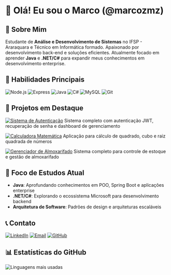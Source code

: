 # 👋 Olá! Eu sou o Marco (@marcozmz)

## 🚀 Sobre Mim

Estudante de **Análise e Desenvolvimento de Sistemas** no IFSP - Araraquara e Técnico em Informática formado. Apaixonado por desenvolvimento back-end e soluções eficientes. Atualmente focado em aprender **Java** e **.NET/C#** para expandir meus conhecimentos em desenvolvimento enterprise.

## 📌 Habilidades Principais

![Node.js](https://img.shields.io/badge/Node.js-339933?logo=nodedotjs&logoColor=white)
![Express](https://img.shields.io/badge/Express.js-000000?logo=express&logoColor=white)
![Java](https://img.shields.io/badge/Java-ED8B00?logo=openjdk&logoColor=white)
![C#](https://img.shields.io/badge/C%23-239120?logo=c-sharp&logoColor=white)
![MySQL](https://img.shields.io/badge/MySQL-4479A1?logo=mysql&logoColor=white)
![Git](https://img.shields.io/badge/Git-F05032?logo=git&logoColor=white)

## 🌟 Projetos em Destaque

[![Sistema de Autenticação](https://img.shields.io/badge/🔐_Sistema_de_Autenticação-000000?style=for-the-badge)](https://github.com/marcozmz/Sistema-de-Autentica-o-e-Gerenciamento-de-Pedidos-ts-node)
Sistema completo com autenticação JWT, recuperação de senha e dashboard de gerenciamento

[![Calculadora Matemática](https://img.shields.io/badge/🧮_Calculadora_Matemática-000000?style=for-the-badge)](https://github.com/marcozmz/numero-ao-quadrado-cubo-raizQuadrada)
Aplicação para cálculo de quadrado, cubo e raiz quadrada de números

[![Gerenciador de Almoxarifado](https://img.shields.io/badge/📦_Gerenciador_de_Almoxarifado-000000?style=for-the-badge)](https://github.com/marcozmz/Gerenciador-de-Almoxarifado---Node.js)
Sistema completo para controle de estoque e gestão de almoxarifado

## 🎯 Foco de Estudos Atual

- **Java**: Aprofundando conhecimentos em POO, Spring Boot e aplicações enterprise
- **.NET/C#**: Explorando o ecossistema Microsoft para desenvolvimento backend
- **Arquitetura de Software**: Padrões de design e arquiteturas escaláveis

## 📞 Contato

[![LinkedIn](https://img.shields.io/badge/LinkedIn-0077B5?style=flat&logo=linkedin)](https://www.linkedin.com/in/marcoazanchettamontagna/)
[![Email](https://img.shields.io/badge/Email-D14836?style=flat&logo=gmail)](mailto:mamontagna100@gmail.com)
[![GitHub](https://img.shields.io/badge/GitHub-181717?style=flat&logo=github)](https://github.com/marcozmz)

## 📊 Estatísticas do GitHub

![Linguagens mais usadas](https://github-readme-stats.vercel.app/api/top-langs/?username=marcozmz&layout=compact&theme=radical)
